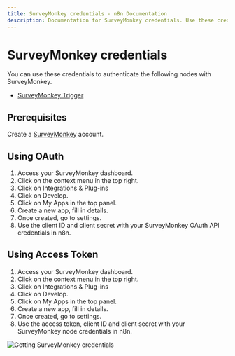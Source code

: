 ```yaml
---
title: SurveyMonkey credentials - n8n Documentation
description: Documentation for SurveyMonkey credentials. Use these credentials to authenticate SurveyMonkey in n8n, a workflow automation platform.
---
```


# SurveyMonkey credentials

You can use these credentials to authenticate the following nodes with SurveyMonkey.

- [SurveyMonkey Trigger](/integrations/builtin/trigger-nodes/n8n-nodes-base.surveymonkeytrigger/)


## Prerequisites

Create a [SurveyMonkey](https://surveymonkey.com/) account.

## Using OAuth

1. Access your SurveyMonkey dashboard.
2. Click on the context menu in the top right.
3. Click on Integrations & Plug-ins
4. Click on Develop.
5. Click on My Apps in the top panel.
6. Create a new app, fill in details.
7. Once created, go to settings.
8. Use the client ID and client secret with your SurveyMonkey OAuth API credentials in n8n.

## Using Access Token

1. Access your SurveyMonkey dashboard.
2. Click on the context menu in the top right.
3. Click on Integrations & Plug-ins
4. Click on Develop.
5. Click on My Apps in the top panel.
6. Create a new app, fill in details.
7. Once created, go to settings.
8. Use the access token, client ID and client secret with your SurveyMonkey node credentials in n8n.

![Getting SurveyMonkey credentials](/_images/integrations/builtin/credentials/surveymonkey/getting-credentials.gif)

